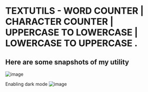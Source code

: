 # TEXTUTILS - WORD COUNTER | CHARACTER COUNTER | UPPERCASE TO LOWERCASE | LOWERCASE TO UPPERCASE .

## Here are some snapshots of my utility 
![image](https://user-images.githubusercontent.com/110769010/197340780-27f6f841-ad6c-437b-b62e-c16765eab30d.png)


Enabling dark mode 
![image](https://user-images.githubusercontent.com/110769010/197340794-7347eb6c-feb9-4fa3-b135-772307290755.png)
